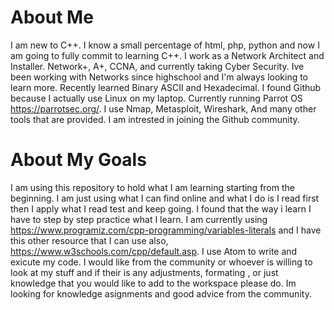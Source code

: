 # About Me #

I am new to C++. I know a small percentage of html, php, python and now I am going to fully commit to learning C++.
I work as a Network Architect and Installer. Network+, A+, CCNA, and currently taking Cyber Security. Ive been working
with Networks since highschool and I'm always looking to learn more. Recently learned Binary ASCII and Hexadecimal. I found
Github because I actually use Linux on my laptop. Currently running Parrot OS https://parrotsec.org/. I use Nmap, 
Metasploit, Wireshark, And many other tools that are provided. I am intrested in joining the Github community.

# About My Goals #

I am using this repository to hold what I am learning starting from the beginning. I am just using what I can find online
and what I do is I read first then I apply what I read test and keep going. I found that the way i learn I have to step by
step practice what I learn. I am currently using https://www.programiz.com/cpp-programming/variables-literals and I have 
this other resource that I can use also, https://www.w3schools.com/cpp/default.asp. I use Atom to write and exicute my code. 
I would like from the community or whoever is willing to look at my stuff and if their is any adjustments, formating , 
or just knowledge that you would like to add to the workspace please do. Im looking for knowledge asignments and good advice
from the community. 
